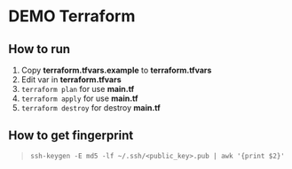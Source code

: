 # DEMO Terraform

## How to run
1. Copy **terraform.tfvars.example** to **terraform.tfvars**
2. Edit var in **terraform.tfvars**
3. `terraform plan` for use **main.tf**
4. `terraform apply` for use **main.tf**
5. `terraform destroy` for destroy **main.tf**

## How to get fingerprint

> `ssh-keygen -E md5 -lf ~/.ssh/<public_key>.pub | awk '{print $2}'`
